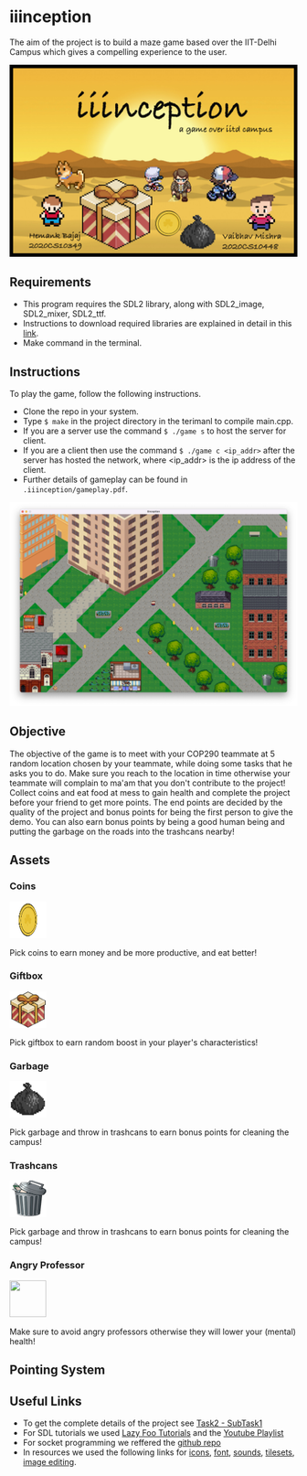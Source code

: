 # iiinception

The aim of the project is to build a maze game based over the IIT-Delhi Campus which gives a compelling experience to the user.

![mainscreen](assets/bg.png "iiinception")

## Requirements
* This program requires the SDL2 library, along with SDL2_image, SDL2_mixer, SDL2_ttf.
* Instructions to download required libraries are explained in detail in this [link](https://lazyfoo.net/tutorials/SDL/01_hello_SDL/index.php).
* Make command in the terminal.

## Instructions
To play the game, follow the following instructions.
* Clone the repo in your system.
* Type `$ make` in the project directory in the terimanl to compile main.cpp.
* If you are a server use the command `$ ./game s` to host the server for client.
* If you are a client then use the command `$ ./game c <ip_addr>` after the server has hosted the network, where <ip_addr> is the ip address of the client.
* Further details of gameplay can be found in ` .iiinception/gameplay.pdf`.

![gameplay](assets/readme.png "Gameplay")

## Objective

The objective of the game is to meet with your COP290 teammate at 5 random location chosen by your teammate, while doing some tasks that he asks you to do. Make sure you reach to the location in time otherwise your teammate will complain to ma'am that you don't contribute to the project! Collect coins and eat food at mess to gain health and complete the project before your friend to get more points. The end points are decided by the quality of the project and bonus points for being the first person to give the demo. 
You can also earn bonus points by being a good human being and putting the garbage on the roads into the trashcans nearby!

## Assets

### Coins
<!-- ![gameplay](assets/coin.png "coins" =64x64) -->
<img src="assets/coin.png" width="64" height="64">

Pick coins to earn money and be more productive, and eat better!

### Giftbox
<!-- ![gameplay](assets/box.png "giftbox" =64x64) -->
<img src="assets/box.png" width="64" height="64">

Pick giftbox to earn random boost in your player's characteristics!

### Garbage
<!-- ![gameplay](assets/garbage.png "garbage" =64x64) -->
<img src="assets/garbage.png" width="64" height="64">

Pick garbage and throw in trashcans to earn bonus points for cleaning the campus!

### Trashcans
<!-- ![gameplay](map/can.png "trashcans" =64x64) -->
<img src="map/can.png" width="64" height="64">

Pick garbage and throw in trashcans to earn bonus points for cleaning the campus!

### Angry Professor
<!-- ![gameplay](map/can.png "trashcans" =64x64) -->
<img src="asset/prof.png" width="64" height="64">

Make sure to avoid angry professors otherwise they will lower your (mental) health!

## Pointing System

## Useful Links
* To get the complete details of the project see [Task2 - SubTask1](https://www.cse.iitd.ac.in/~rijurekha/cop290_2022.html)
* For SDL tutorials we used [Lazy Foo Tutorials](https://lazyfoo.net/tutorials/SDL/index.php) and the [Youtube Playlist](https://www.youtube.com/watch?v=QQzAHcojEKg&list=RDCMUCAM9ZPgEIdeHAsmG50wqL1g&start_radio=1&rv=QQzAHcojEKg&t=0)
* For socket programming we reffered the [github repo](https://github.com/maciejspychala/sdl-game)
* In resources we used the following links for [icons](https://www.iconsdb.com/), [font](https://www.1001freefonts.com/), [sounds](https://www.soundjay.com/), [tilesets](https://www.vecteezy.com/free-vector/isometric-city), [image editing](https://www.remove.bg/upload).


